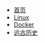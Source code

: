 <!-- docs/_sidebar.md -->

* [首页](/)
* [Linux](/Linux/ "Linux相关")
* [Docker](/Docker/ "Docker相关")
* [远古历史](/大二下学期期末整理/ "2019大二期末相关")